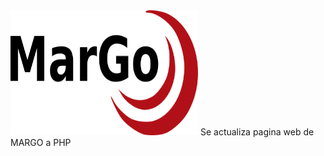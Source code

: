 <img src="https://github.com/danilogonzalez-mcs/webpage-margo/blob/develop/img/logo_normal.png" alt="MARGO" width="300" height="200">
Se actualiza pagina web de MARGO a PHP

